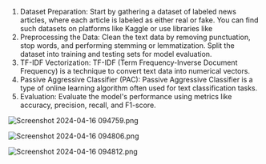 1. Dataset Preparation:
Start by gathering a dataset of labeled news articles, where each article is labeled as either real or fake. You can find such datasets on platforms like Kaggle or use libraries like 
2. Preprocessing the Data:
Clean the text data by removing punctuation, stop words, and performing stemming or lemmatization.
Split the dataset into training and testing sets for model evaluation.
3. TF-IDF Vectorization:
TF-IDF (Term Frequency-Inverse Document Frequency) is a technique to convert text data into numerical vectors.
4. Passive Aggressive Classifier (PAC):
Passive Aggressive Classifier is a type of online learning algorithm often used for text classification tasks.
5. Evaluation:
Evaluate the model's performance using metrics like accuracy, precision, recall, and F1-score.

![Screenshot 2024-04-16 094759.png](https://github.com/Sangameshn2003/Sangamesh.devter/assets/167056475/1b35f2c4-a492-441b-b31a-e3b5a43c3a4c)

![Screenshot 2024-04-16 094806.png](https://github.com/Sangameshn2003/Sangamesh.devter/assets/167056475/d94dc471-2ab6-4f48-bc06-e45ac1dff2bf)

![Screenshot 2024-04-16 094812.png](https://github.com/Sangameshn2003/Sangamesh.devter/assets/167056475/b21edb02-57f5-4791-ad7f-92f1fc22a369)
